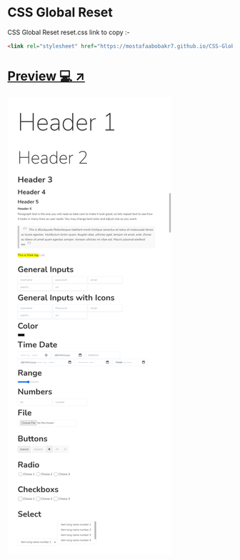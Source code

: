 # CSS Global Reset
CSS Global Reset reset.css link to copy :-
```html
<link rel="stylesheet" href="https://mostafaabobakr7.github.io/CSS-Global-Reset/reset.css">
```

# [Preview 💻 ↗](https://mostafaabobakr7.github.io/CSS-Global-Reset/)

![preview pic](https://github.com/mostafaabobakr7/CSS-Global-Reset/blob/master/reset%20css.jpg)
